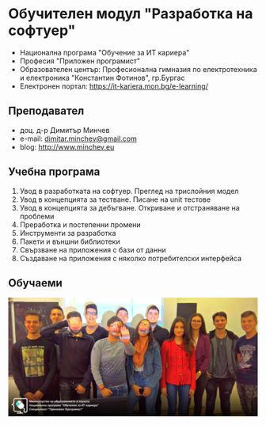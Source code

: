 # Обучителен модул "Разработка на софтуер"
- Национална програма "Обучение за ИТ кариера"
- Професия "Приложен програмист" 
- Образователен център: Професионална гимназия по електротехника и електроника "Константин Фотинов", гр.Бургас  
- Електронен портал: https://it-kariera.mon.bg/e-learning/

## Преподавател
- доц. д-р Димитър Минчев
- e-mail: dimitar.minchev@gmail.com 
- blog: http://www.minchev.eu

## Учебна програма
1. Увод в разработката на софтуер. Преглед на трислойния модел
2. Увод в концепцията за тестване. Писане на unit тестове
3. Увод в концепцията за дебъгване. Откриване и отстраняване на проблеми
4. Преработка и постепенни промени
5. Инструменти за разработка
6. Пакети и външни библиотеки
7. Свързване на приложения с бази от данни
8. Създаване на приложения с няколко потребителски интерфейса

## Обучаеми
![group_2019.jpg](group_2019.jpg)
